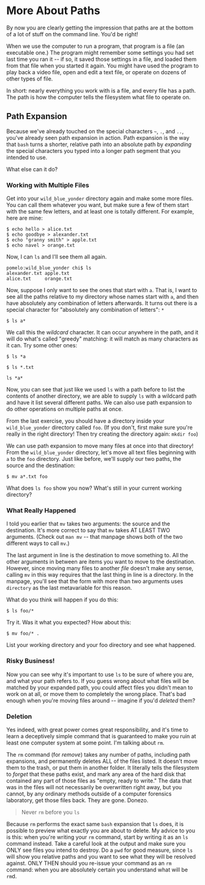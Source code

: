 # More About Paths

By now you are clearly getting the impression that paths are at the bottom of a lot of stuff on the command line. You'd be right!

When we use the computer to run a program, that program is a file (an executable one.) The program might remember some settings you had set last time you ran it -- if so, it saved those settings in a file, and loaded them from that file when you started it again. You might have used the program to play back a video file, open and edit a text file, or operate on dozens of other types of file.

In short: nearly everything you work with is a file, and every file has a path. The path is how the computer tells the filesystem what file to operate on.

## Path Expansion

Because we've already touched on the special characters `~`, `.`, and `..`, you've already seen path expansion in action. Path expansion is the way that `bash` turns a shorter, relative path into an absolute path by _expanding_ the special characters you typed into a longer path segment that you intended to use.

What else can it do?

### Working with Multiple Files

Get into your `wild_blue_yonder` directory again and make some more files. You can call them whatever you want, but make sure a few of them start with the same few letters, and at least one is totally different. For example, here are mine:

```
$ echo hello > alice.txt
$ echo goodbye > alexander.txt
$ echo "granny smith" > apple.txt
$ echo navel > orange.txt
```

Now, I can `ls` and I'll see them all again.

```
pomelo:wild_blue_yonder chi$ ls
alexander.txt apple.txt
alice.txt     orange.txt
```

Now, suppose I only want to see the ones that start with `a`. That is, I want to see all the paths relative to my directory whose names start with `a`, and then have absolutely any combination of letters afterwards. It turns out there is a special character for "absolutely any combination of letters": `*`

```
$ ls a*
```

We call this the _wildcard_ character. It can occur anywhere in the path, and it will do what's called "greedy" matching: it will match as many characters as it can. Try some other ones:

```
$ ls *a
```

```
$ ls *.txt
```

```
ls *a*
```

Now, you can see that just like we used `ls` with a path before to list the contents of another directory, we are able to supply `ls` with a wildcard path and have it list several different paths. We can also use path expansion to do other operations on multiple paths at once.

From the last exercise, you should have a directory inside your `wild_blue_yonder` directory called `foo`. (If you don't, first make sure you're really in the right directory! Then try creating the directory again: `mkdir foo`)

We can use path expansion to move many files at once into that directory! From the `wild_blue_yonder` directory, let's move all text files beginning with `a` to the `foo` directory. Just like before, we'll supply our two paths, the source and the destination:

```
$ mv a*.txt foo
```

What does `ls foo` show you now? What's still in your current working directory?

### What Really Happened

I told you earlier that `mv` takes two arguments: the source and the destination. It's more correct to say that `mv` takes AT LEAST TWO arguments. (Check out `man mv` -- that manpage shows both of the two different ways to call `mv`.)

The last argument in line is the destination to move something to. All the other arguments in between are items you want to move to the destination. However, since moving many files to another _file_ doesn't make any sense, calling `mv` in this way requires that the last thing in line is a directory. In the manpage, you'll see that the form with more than two arguments uses `directory` as the last metavariable for this reason.

What do you think will happen if you do this:

```
$ ls foo/*
```

Try it. Was it what you expected? How about this:

```
$ mv foo/* .
```

List your working directory and your foo directory and see what happened.

### Risky Business!

Now you can see why it's important to use `ls` to be sure of where you are, and what your path refers to. If you guess wrong about what files will be matched by your expanded path, you could affect files you didn't mean to work on at all, or move them to completely the wrong place. That's bad enough when you're moving files around -- imagine if you'd _deleted_ them?

### Deletion

Yes indeed, with great power comes great responsibility, and it's time to learn a deceptively simple command that is guaranteed to make you ruin at least one computer system at some point. I'm talking about `rm`.

The `rm` command (for _remove_) takes any number of paths, including path expansions, and permanently deletes ALL of the files listed. It doesn't move them to the trash, or put them in another folder. It literally tells the filesystem to _forget_ that these paths exist, and mark any area of the hard disk that contained any part of those files as "empty, ready to write." The data that was in the files will not necessarily be overwritten right away, but you cannot, by any ordinary methods outside of a computer forensics laboratory, get those files back. They are gone. Donezo.

> Never `rm` before you `ls`

Because `rm` performs the exact same `bash` expansion that `ls` does, it is possible to preview what exactly you are about to delete. My advice to you is this: when you're writing your `rm` command, start by writing it as an `ls` command instead. Take a careful look at the output and make sure you ONLY see files you intend to destroy. Do a `pwd` for good measure, since `ls` will show you relative paths and you want to see what they will be resolved against. ONLY THEN should you re-issue your command as an `rm` command: when you are absolutely certain you understand what will be `rm`d.